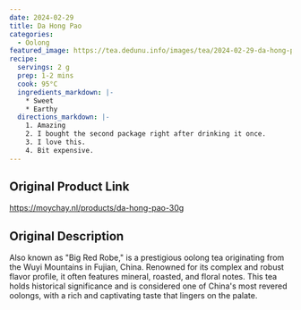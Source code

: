 ```yaml
---
date: 2024-02-29
title: Da Hong Pao
categories:
  - Oolong
featured_image: https://tea.dedunu.info/images/tea/2024-02-29-da-hong-pao-1.jpg
recipe:
  servings: 2 g
  prep: 1-2 mins
  cook: 95°C
  ingredients_markdown: |-
    * Sweet
    * Earthy
  directions_markdown: |-
    1. Amazing
    2. I bought the second package right after drinking it once.
    3. I love this.
    4. Bit expensive.
---
```


## Original Product Link

<https://moychay.nl/products/da-hong-pao-30g>

## Original Description

Also known as "Big Red Robe," is a prestigious oolong tea originating from the Wuyi Mountains in Fujian, China. Renowned for its complex and robust flavor profile, it often features mineral, roasted, and floral notes. This tea holds historical significance and is considered one of China's most revered oolongs, with a rich and captivating taste that lingers on the palate. 
